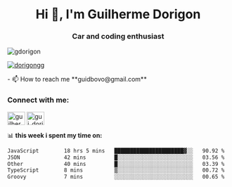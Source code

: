 <h1 align="center">Hi 👋, I'm Guilherme Dorigon</h1>
<h3 align="center">Car and coding enthusiast</h3>

<p align="left"> <img src="https://komarev.com/ghpvc/?username=gdorigon&label=Profile%20views&color=0e75b6&style=flat" alt="gdorigon" /> </p>

<p align="left"> <a href="https://twitter.com/dorigongg" target="blank"><img src="https://img.shields.io/twitter/follow/dorigongg?logo=twitter&style=for-the-badge" alt="dorigongg" /></a> </p>
<!--
- 🔭 I’m currently working on **@integra.do**
-->
- 📫 How to reach me **guidbovo@gmail.com**

<h3 align="left">Connect with me:</h3>
<p align="left">

<a href="https://linkedin.com/in/guilherme dorigon" target="blank"><img align="center" src="https://raw.githubusercontent.com/rahuldkjain/github-profile-readme-generator/master/src/images/icons/Social/linked-in-alt.svg" alt="guilherme dorigon" height="30" width="40" /></a>
<a href="https://instagram.com/gui_dorigon" target="blank"><img align="center" src="https://raw.githubusercontent.com/rahuldkjain/github-profile-readme-generator/master/src/images/icons/Social/instagram.svg" alt="gui_dorigon" height="30" width="40" /></a>
</p>

📊 **this week i spent my time on:**

<!--START_SECTION:waka-->

```txt
JavaScript        18 hrs 5 mins   ██████████████████████▓░░   90.92 %
JSON              42 mins         █░░░░░░░░░░░░░░░░░░░░░░░░   03.56 %
Other             40 mins         █░░░░░░░░░░░░░░░░░░░░░░░░   03.39 %
TypeScript        8 mins          ▒░░░░░░░░░░░░░░░░░░░░░░░░   00.72 %
Groovy            7 mins          ░░░░░░░░░░░░░░░░░░░░░░░░░   00.65 %
```

<!--END_SECTION:waka-->
